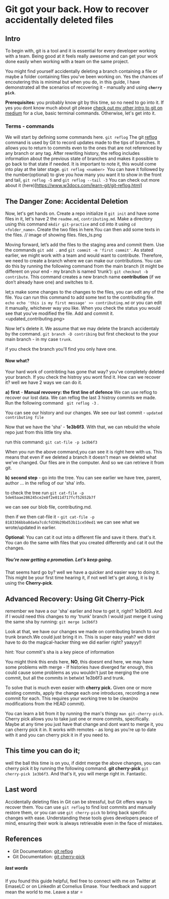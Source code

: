 # Git got your back. How to recover accidentally deleted files

## Intro
To begin with, git is a tool and it is essential for every developer working with a team. Being good at it feels really awesome and can get your work done easily when working with a team on the same project.

You might find yourself accidentally deleting a branch containing a file or maybe a folder containing files you've been working on. Yes the chances of encoutering this is minimal but when you do, in this guide, I have demonstrated all the scenarios of recovering it - manually and using **`cherry pick`**.

**Prerequisites:** you probably know git by this time, so no need to go into it. If yes you dont know much about git please [check out my other intro to git on medium](https://medium.com/@corneliuslochipi/a-comprehensive-guide-to-github-for-data-scientists-38a7a3f89c86) for a clue, basic terminal commands. Otherwise, let's get into it. 
   
### Terms - commands
We will start by defining some commands here. 
 `git reflog`
The git [reflog]((https://git-scm.com/docs/git-cherry-pick)) command is used by Git to record updates made to the tips of branches. It allows you to return to commits even to the ones that are not referenced by any branch or any tag. After rewriting history, the reflog includes information about the previous state of branches and makes it possible to go back to that state if needed. It is important to note it, this would come into play at the later stage. 
`git reflog <number>` 
    <image of doing reflog>
    You can have it followed by the number(optional) to give you how many you want it to show in the front and tail,  `git reflog -5` and `git reflog --tail -3`
    You can check out more about it (here)[https://www.w3docs.com/learn-git/git-reflog.html]

## The Danger Zone: Accidental Deletion
Now, let's get hands on. 
Create a repo initialize it `git init` and have some files in it, let's have 2 the `readme.md`, `contributing.md`. 
Make a directory using this command `mkdir git-practice` and cd into it using `cd <folder_name>`. Create the two files in here.You can then add some texts in the files.
// image of showing files. files_ls.png

Moving forward, let’s add the files to the staging area and commit them. Use the commands `git add .` and `git commit -m 'first commit'`.
As stated earlier, we might work with a team and would want to contribute. Therefore, we need to create a branch where we can make our contributions. You can do this by running the following command from the main branch (it might be different on your end - my branch is named ‘trunk’): `git checkout -b contribute`. This command creates a new branch name **contribution** (if we don’t already have one) and switches to it.
<contribution branch image>


let;s make some changes to the changes to the files, you can edit any of the file. You can run this command to add some text to the contributing file. 
`echo echo 'this is my first message' >> contributing.md` or you can edit it manually, whichever way you like. 
When you check the status you would see that you've modified the file. Add and commit it. 
<updated_contributing.png>

Now let's delete it. We assume that we may delete the branch accidentaly by the command. 
`git branch -D contribing` but first checkout to the your main branch - in my case `trunk`.
<delete a branch image>

if you check the branch you'll find you only have one. 
<check branch img>

#### Now what? 

Your hard work of contribting has gone that way? you've completely deleted your branch. If you check the histroy you wont find it. How can we recover it? well we have 2 ways we can do it.

**a)** **first** - **Manual revovery: the first line of defence**
 We can use reflog to recover our lost data. We can reflog the last 3 histroy commits we made. Run the following command 
    ` git reflog -3` 
   <reflog check image>.

You can see our history and our changes. We see our last commit - `updated contributing file`

Now that we have the 'sha' - **1e3b6f3**. 
With that, we can rebuild the whole repo just from this little tiny sha.

run this command: `git cat-file -p 1e3b6f3`
<image sha contribuing reco>

When you run the above command,you can see it is right here with us. This means that even if we deleted a branch it doesn't mean we deleted what we've changed. Our files are in the computer. And so we can retrieve it from git. 


**b)** **second step** - go into the tree. You can see earlier we have tree, parent, author ... in the reflog of our 'sha' info. 

to check the tree run 
 ` git cat-file -p 5de65aae286245ce2e8f2e011d717fcf52652b7f `

<tree img>
 we can see our blob file, contributing.md.

then if we then cat-file it - ` git cat-file -p 8183366bba8da4a7cdcfd39b29bd53b11ce50ed1 `
we can see what we wrote/updated in earlier.
<catfile contribute img>

<!-- we can take this and cat out in a file. -->
**Optional**: You can cat it out into a different file and save it there. that's it. You can do the same with files that you created differently and cat it out the changes. 

##### You're now getting a promotion. Let's keep going.

That seems hard go by? well we have a quicker and easier way to doing it. This might be your first time hearing it, if not well let's get along, it is by using the **Cherry-pick**.

## Advanced Recovery: Using Git Cherry-Pick
remember we have a our 'sha' earlier and how to get it, right? 1e3b6f3. And if I would need this changes to my 'trunk' branch I would just merge it using the same sha by running:
 `git merge 1e3b6f3`
  <merge sha to trunc> 
  
Look at that, we have our changes we made on contributing branch to our trunk branch.We could just bring it in. This is super easy yeah? we didnt have to do the magical-hacker thing we did earlier right? yaayyy!!

hint: Your commit's sha is a key piece of information

You might think this ends here, **NO**, this doesnt end here, we may have some problems with merge - If histories have diverged far enough, this could cause some problems as you wouldn't just be merging the one commit, but all the commits in betwixt 1e3b6f3 and trunk.

To solve that is much even easier with **cherry pick.** Given one or more existing commits, apply the change each one introduces, recording a new commit for each. This requires your working tree to be clean(no modifications from the HEAD commit).

You can learn a bit from it by running the man's thingy ` man git-cherry-pick `. Cherry pick allows you to take just one or more commits, specifically. Maybe at any time you just have that change and dont want to merge it, you can cherry pick it in. It works with remotes - as long as you're up to date with it and you can cherry pick it in if you need to. 

## This time you can do it;
well the ball this time is on you, if didnt merge the above changes, you can cherry pick it by running the following command.
**git cherry-pick <your-sha>**   `git cherry-pick 1e3b6f3`. 
And that's it, you will merge right in. Fantastic. 

## Last word

Accidentally deleting files in Git can be stressful, but Git offers ways to recover them. You can use `git reflog` to find lost commits and manually restore them, or you can use `git cherry-pick` to bring back specific changes with ease. Understanding these tools gives developers peace of mind, ensuring their work is always retrievable even in the face of mistakes.

## References
- Git Documentation: [git reflog](https://git-scm.com/docs/git-reflog)
- Git Documentation: [git cherry-pick](https://git-scm.com/docs/git-cherry-pick)

##### last words
If you found this guide helpful, feel free to connect with me on Twitter at EmaseLC or on LinkedIn at Cornelius Emase. Your feedback and support mean the world to me. Leave a star ⭐

